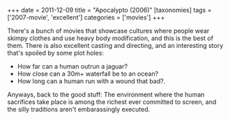 +++
date = 2011-12-09
title = "Apocalypto (2006)"
[taxonomies]
tags = ['2007-movie', 'excellent']
categories = ['movies']
+++

There's a bunch of movies that showcase cultures where people
wear skimpy clothes and use heavy body modification, and this
is the best of them. There is also excellent casting and directing, and
an interesting story that's spoiled by some plot holes:

- How far can a human outrun a jaguar?
- How close can a 30m+ waterfall be to an ocean?
- How long can a human run with a wound that bad?.

Anyways, back to the good stuff: The environment where the human
sacrifices take place is among the richest ever committed to screen, and
the silly traditions aren't embarassingly executed.
